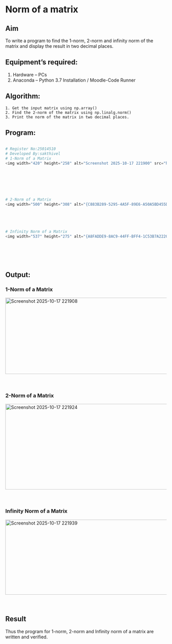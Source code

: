 # Norm of a matrix
## Aim
To write a program to find the 1-norm, 2-norm and infinity norm of the matrix and display the result in two decimal places.
## Equipment’s required:
1.	Hardware – PCs
2.	Anaconda – Python 3.7 Installation / Moodle-Code Runner
## Algorithm:
	1. Get the input matrix using np.array()   
    2. Find the 2-norm of the matrix using np.linalg.norm()
	3. Print the norm of the matrix in two decimal places.
## Program:
```Python

# Register No:25014510
# Developed By:sakthivel
# 1-Norm of a Matrix
<img width="420" height="258" alt="Screenshot 2025-10-17 221900" src="https://github.com/user-attachments/assets/c3a27f08-92c9-42ce-aba4-73f1be4cca0f" />







# 2-Norm of a Matrix
<img width="500" height="308" alt="{C883B289-5295-4A5F-89E6-A50A5BD455DF}" src="https://github.com/user-attachments/assets/fe28e2c7-448c-420a-b876-5754ee651afe" />





# Infinity Norm of a Matrix
<img width="537" height="275" alt="{A8FADDE9-8AC9-44FF-BFF4-1C53B7A2220E}" src="https://github.com/user-attachments/assets/253cf0f4-d2ad-4b76-815a-23fc1a4c4c6f" />







```
## Output:
### 1-Norm of a Matrix
<img width="602" height="238" alt="Screenshot 2025-10-17 221908" src="https://github.com/user-attachments/assets/d73b9e5f-dda5-4883-8e1c-d8d3831e926a" />

<br>
<br>
<br>

### 2-Norm of a Matrix
<img width="540" height="267" alt="Screenshot 2025-10-17 221924" src="https://github.com/user-attachments/assets/67a1cf5c-989d-40dc-934c-b56ee55e9a83" />

<br>
<br>
<br>

### Infinity Norm of a Matrix
<img width="591" height="234" alt="Screenshot 2025-10-17 221939" src="https://github.com/user-attachments/assets/b226cdb1-db98-46b9-a418-49160083c0cb" /> 

<br>
<br>
<br>

## Result
Thus the program for 1-norm, 2-norm and Infinity norm of a matrix are written and verified.
